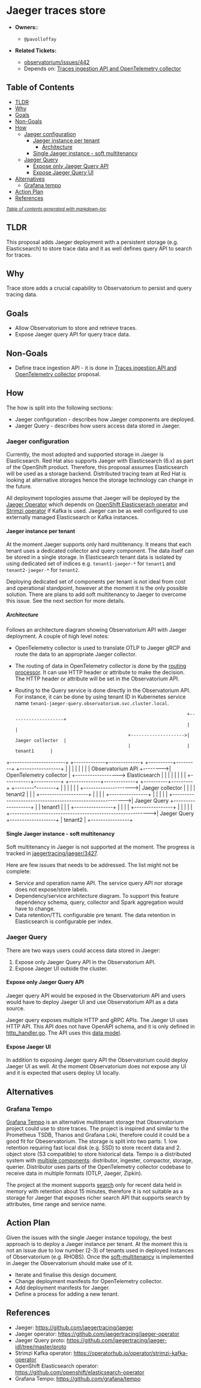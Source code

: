 # Jaeger traces store

* **Owners:**:
    * `@pavolloffay`

* **Related Tickets:**
    * [observatorium/issues/442](https://github.com/observatorium/observatorium/issues/442)
    * Depends on: [Traces ingestion API and OpenTelemetry collector](https://github.com/observatorium/observatorium/pull/443)

## Table of Contents

- [TLDR](#tldr)
- [Why](#why)
- [Goals](#goals)
- [Non-Goals](#non-goals)
- [How](#how)
    * [Jaeger configuration](#jaeger-configuration)
        + [Jaeger instance per tenant](#jaeger-instance-per-tenant)
            - [Architecture](#architecture)
      + [Single Jaeger instance - soft multitenancy](#single-jaeger-instance---soft-multitenancy)
    * [Jaeger Query](#jaeger-query)
        + [Expose only Jaeger Query API](#expose-only-jaeger-query-api)
        + [Expose Jaeger Query UI](#expose-jaeger-ui)
- [Alternatives](#alternatives)
    * [Grafana tempo](#grafana-tempo)
- [Action Plan](#action-plan)
- [References](#references)

<small>

<i>

<a href="http://ecotrust-canada.github.io/markdown-toc/">
Table of contents generated with markdown-toc
</a>

</i>

</small>

## TLDR

This proposal adds Jaeger deployment with a persistent storage (e.g. Elasticsearch) to store trace data and it as well defines query API to search for traces.

## Why

Trace store adds a crucial capability to Observatorium to persist and query tracing data.

## Goals

* Allow Observatorium to store and retrieve traces.
* Expose Jaeger query API for query trace data.

## Non-Goals

* Define trace ingestion API - it is done in [Traces ingestion API and OpenTelemetry collector](https://github.com/observatorium/observatorium/pull/443) proposal.

## How

The how is split into the following sections:
* Jaeger configuration - describes how Jaeger components are deployed.
* Jaeger Query - describes how users access data stored in Jaeger.

### Jaeger configuration

Currently, the most adopted and supported storage in Jaeger is Elasticsearch. Red Hat also supports Jaeger with Elasticsearch (6.x) as part of the OpenShift product. Therefore, this proposal assumes Elasticsearch will be used as a storage backend. Distributed tracing team at Red Hat is looking at alternative storages hence the storage technology can change in the future.

 All deployment topologies assume that Jaeger will be deployed by the [Jaeger Operator](https://github.com/jaegertracing/jaeger-operator) which depends on [OpenShift Elasticserach operator](https://github.com/openshift/elasticsearch-operator) and [Strimzi operator](https://operatorhub.io/operator/strimzi-kafka-operator) if Kafka is used. Jaeger can be as well configured to use externally managed Elasticsearch or Kafka instances.

#### Jaeger instance per tenant

At the moment Jaeger supports only hard multitenancy. It means that each tenant uses a dedicated collector and query component. The data itself can be stored in a single storage. In Elasticsearch tenant data is isolated by using dedicated set of indices e.g. `tenant1-jaeger-*` for `tenant1` and `tenant2-jaeger-*` for `tenant2`.

Deploying dedicated set of components per tenant is not ideal from cost and operational standpoint, however at the moment it is the only possible solution. There are plans to add soft multitenancy to Jaeger to overcome this issue. See the next section for more details.

##### Architecture

Follows an architecture diagram showing Observatorium API with Jaeger deployment. A couple of high level notes:
* OpenTelemetry collector is used to translate OTLP to Jaeger gRCP and route the data to an appropriate Jaeger collector.
* The routing of data in OpenTelemetry collector is done by the [routing processor](https://github.com/open-telemetry/opentelemetry-collector-contrib/tree/main/processor/routingprocessor#routing-processor). It can use HTTP header or attribute to make the decision. The HTTP header or attribute will be set in the Observatorium API. 
* Routing to the Query service is done directly in the Observatorium API. For instance, it can be done by using tenant ID in Kubernetes service name `tenan1-jaeger-query.observatorium.svc.cluster.local`.

                                                                      +--------------------+
                                                                      |                    |
                                                +-------------------->|  Jaeger collector  |
                                                |                     |       tenant1      |
+-----------------------+         +-------------+-------------+       +----------+---------+        +-----------------+
|                       |         |                           |                  |                  |                 |
|   Observatorium API   +-------->|  OpenTelemetry collector  |                  +------------------>  Elasticsearch  |
|                       |         |                           |                  |                  |                 |
+-----------+-----------+         +-------------+-------------+       +----------+---------+        +--------^--------+
            |                                   |                     |                    |                 |
            |                                   +-------------------->|  Jaeger collector  |                 |
            |                                                         |       tenant2      |                 |
            |                                                         +--------------------+                 |
            |                                                                                                |
            |                                                           +----------------+                   |
            |                                                           |                |                   |
            +---------------------------------------------------------->|  Jaeger Query  +-------------------+
            |                                                           |     tenant1    |                   |
            |                                                           +----------------+                   |
            |                                                                                                |
            |                                                           +----------------+                   |
            |                                                           |                |                   |
            +---------------------------------------------------------->|  Jaeger Query  +-------------------+
                                                                        |     tenant2    |
                                                                        +----------------+

[comment]: <> (
https://asciiflow.com/#/share/eJzdV71OwzAQfhXLcxcqpIpsDAywFCRGLyY6QSXHRY6DGlWVUGeGDFGV52BEfZo8CSm0UgLxj2wHtVg3OOfk7rv%2FeIk5TQBHPGNshBnNQeAILwleEBxdnE9GBOfNbjzZ7SQsZPNAMAqy6vKtLl89qCCEh4KyVrAdVNTl1os2H19wbig8gkDxnDGI5Vx4wFHwDzZL4JTLs7bNvja0KJhf9PLrsjTly1Z7Wnnj%2FPabRRjUbylPrZltHNOHFMQLbZJnliXo8vbaYN0u85rvps%2FA74FBAlLk3QTsB%2BGc6AhdMZrKWZwCFfFTF%2F1RePHkqsDYU%2FVVUNjg3Lzrq8DocrvAIF1jVoTMSbUX6dp1MJAq6N0WPv7JHk6xsdnqqeoRGRKgtR1hlXr2hkGBWbBUik%2BM9mNsX5F3GTRTzNeMQaLR%2BvH6szQ4zvy0RR%2FYGw4XkKJXUGhgvxp4%2FyD8L9W6HrZafdbB8Z1adbmHqRU4zNKK4BVefQLY0WxI)

#### Single Jaeger instance - soft multitenancy

Soft multitenancy in Jaeger is not supported at the moment. The progress is tracked in [jaegertracing/jaeger/3427](https://github.com/jaegertracing/jaeger/issues/3427).

Here are few issues that needs to be addressed. The list might not be complete:
* Service and operation name API. The service query API nor storage does not expose/store labels.
* Dependency/service architecture diagram. To support this feature dependency schema, query, collector and Spark aggregation would have to change.
* Data retention/TTL configurable pre tenant. The data retention in Elasticsearch is configurable per index.

### Jaeger Query

There are two ways users could access data stored in Jaeger:
1. Expose only Jaeger Query API in the Observatorium API.
2. Expose Jaeger UI outside the cluster.

#### Expose only Jaeger Query API

Jaeger query API would be exposed in the Observatorium API and users would have to deploy Jaeger UI and use Observatorium API as a data source.

Jaeger query exposes multiple HTTP and gRPC APIs. The Jaeger UI uses HTTP API. This API does not have OpenAPI schema, and it is only defined in [http_handler.go](https://github.com/jaegertracing/jaeger/blob/0dd3e2da0579caed9e24ad2782a1f638ad63214d/cmd/query/app/http_handler.go#L119). The API uses this [data model](https://github.com/jaegertracing/jaeger/blob/9cd7a7ec1aa43b24a8a970eb5b393ca2ffd98a5d/model/json/model.go#L52).

#### Expose Jaeger UI

In addition to exposing Jaeger query API the Observatorium could deploy Jaeger UI as well. At the moment Observatorium does not expose any UI and it is expected that users deploy UI locally.

## Alternatives

### Grafana Tempo

[Grafana Tempo](https://github.com/grafana/tempo) is an alternative multitenant storage that Observatorium project could use to store traces. The project is inspired and similar to the Prometheus TSDB, Thanos and Grafana Loki, therefore could it could be a good fit for Obeservatorium. The storage is split into two parts: 1. low retention requiring fast local disk (e.g. SSD) to store recent data and 2. object store (S3 compatible) to store historical data. Tempo is a distributed system with [multiple components](https://grafana.com/docs/tempo/latest/operations/architecture/): distributor, ingester, compactor, storage, querier. Distributor uses parts of the OpenTelemetry collector codebase to receive data in multiple formats (OTLP, Jaeger, Zipkin).

The project at the moment supports [search](https://grafana.com/docs/tempo/latest/getting-started/tempo-in-grafana/#tempo-search) only for recent data held in memory with retention about 15 minutes, therefore it is not suitable as a storage for Jaeger that exposes richer search API that supports search by attributes, time range and service name.

## Action Plan

Given the issues with the single Jaeger instance topology, the best approach is to deploy a Jaeger instance per tenant. At the moment this is not an issue due to low number (2-3) of tenants used in deployed instances of Observatorium (e.g. RHOBS). Once the [soft-multitenancy](https://github.com/jaegertracing/jaeger/issues/3427) is implemented in Jaeger the Observatorium should make use of it.

* Iterate and finalise this design document.
* Change deployment manifests for OpenTelemetry collector.
* Add deployment manifests for Jaeger.
* Define a process for adding a new tenant.

## References

* Jaeger: https://github.com/jaegertracing/jaeger
* Jaeger operator: https://github.com/jaegertracing/jaeger-operator
* Jaeger Query proto: https://github.com/jaegertracing/jaeger-idl/tree/master/proto
* Strimzi Kafka operator: https://operatorhub.io/operator/strimzi-kafka-operator
* OpenShift Elasticsearch operator: https://github.com/openshift/elasticsearch-operator
* Grafana Tempo: https://github.com/grafana/tempo
